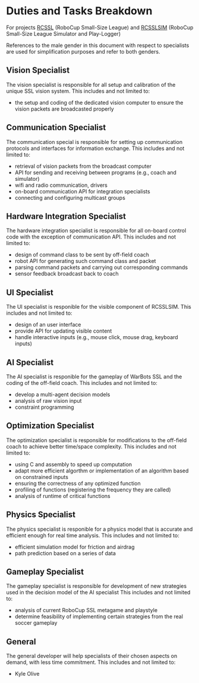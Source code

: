 Duties and Tasks Breakdown
==========================

For projects [RCSSL](https://github.com/uWaterloo-IEEE-StudentBranch/WarBots-CodeRepo/blob/master/RCSSL/)
    (RoboCup Small-Size League) and [RCSSLSIM](https://github.com/uWaterloo-IEEE-StudentBranch/WarBots-CodeRepo/blob/master/RCSSLSIM/)
    (RoboCup Small-Size League Simulator and Play-Logger)

References to the male gender in this document with respect to specialists are used for simplification purposes and refer to both genders.

Vision Specialist
-----------------
The vision specialist is responsible for all setup and calibration of the unique SSL vision system.
This includes and not limited to:
+ the setup and coding of the dedicated vision computer to ensure the vision packets are broadcasted properly

Communication Specialist
------------------------
The communication special is responsible for setting up communication protocols and interfaces for information exchange.
This includes and not limited to:
+ retrieval of vision packets from the broadcast computer
+ API for sending and receiving between programs (e.g., coach and simulator)
+ wifi and radio communication, drivers
+ on-board communication API for integration specialists
+ connecting and configuring multicast groups

Hardware Integration Specialist
-------------------------------
The hardware integration specialist is responsible for all on-board control code with the exception of communication API.
This includes and not limited to:
+ design of command class to be sent by off-field coach
+ robot API for generating such command class and packet
+ parsing command packets and carrying out corresponding commands
+ sensor feedback broadcast back to coach

UI Specialist
-------------
The UI specialist is responible for the visible component of RCSSLSIM.
This includes and not limited to:
+ design of an user interface
+ provide API for updating visible content
+ handle interactive inputs (e.g., mouse click, mouse drag, keyboard inputs)


AI Specialist
-------------
The AI specialist is responible for the gameplay of WarBots SSL and the coding of the off-field coach.
This includes and not limited to:
+ develop a multi-agent decision models
+ analysis of raw vision input
+ constraint programming 

Optimization Specialist
-----------------------
The optimization specialist is responsible for modifications to the off-field coach to achieve better time/space complexity.
This includes and not limited to:
+ using C and assembly to speed up computation
+ adapt more efficient algorthm or implementation of an algorithm based on constrained inputs
+ ensuring the correctness of any optimized function
+ profiling of functions (registering the frequency they are called)
+ analysis of runtime of critical functions

Physics Specialist
------------------
The physics specialist is responible for a physics model that is accurate and efficient enough for real time analysis.
This includes and not limited to:
+ efficient simulation model for friction and airdrag
+ path prediction based on a series of data

Gameplay Specialist
-------------------
The gameplay specialist is responsible for development of new strategies used in the decision model of the AI specialist
This includes and not limited to:
+ analysis of current RoboCup SSL metagame and playstyle
+ determine feasibility of implementing certain strategies from the real soccer gameplay

General
-------
The general developer will help specialists of their chosen aspects on demand, with less time commitment.
This includes and not limited to:
+ Kyle Olive
